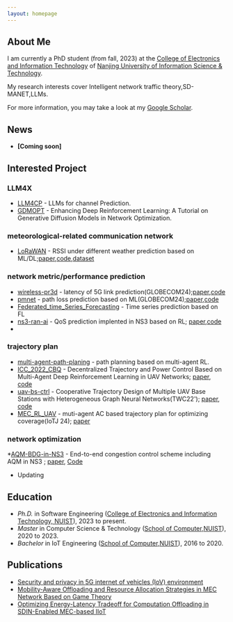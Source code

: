 ```yaml
---
layout: homepage
---
```


## About Me

I am currently a PhD student (from fall, 2023) at the [College of Electronics and Information Technology](https://dxy.nuist.edu.cn/) of [Nanjing University of Information Science & Technology](https://www.nuist.edu.cn/main.htm). 

My research interests cover Intelligent network traffic theory,SD-MANET,LLMs. 

For more information, you may take a look at my [Google Scholar](https://scholar.google.com/citations?user=0MAUpm4AAAAJ&hl=en&oi=ao).



## News

- **[Coming soon]** 





## Interested Project

### LLM4X
* [LLM4CP](https://github.com/liuboxun/LLM4CP) - LLMs for channel Prediction. 
* [GDMOPT](https://github.com/changsenxia/GDMOPT) - Enhancing Deep Reinforcement Learning: A Tutorial on Generative Diffusion Models in Network Optimization.

### meteorological-related communication network
* [LoRaWAN](https://github.com/renata-rojasg/LoRaWAN/) - RSSI under different weather prediction based on ML/DL;[paper](https://www.sciencedirect.com/science/article/pii/S1389128624000902),[code](https://github.com/renata-rojasg/LoRaWAN/),[dataset](https://github.com/emanueleg/lora-rssi)

### network metric/performance prediction
* [wireless-pr3d](https://github.com/samiemostafavi/wireless-pr3d) - latency of 5G link prediction(GLOBECOM24);[paper](https://ieeexplore.ieee.org/abstract/document/10437281),[code](https://github.com/samiemostafavi/wireless-pr3d)
* [pmnet](https://github.com/abman23/pmnet) - path loss prediction based on ML(GLOBECOM24);[paper](https://arxiv.org/abs/2312.03950),[code](https://github.com/abman23/pmnet)
* [Federated_time_Series_Forecasting](https://github.com/vperifan/Federated-Time-Series-Forecasting) - Time series prediction based on FL
* [ns3-ran-ai](https://github.com/signetlabdei/ns3-ran-ai) - QoS prediction implented in NS3 based on RL; [paper](https://ieeexplore.ieee.org/abstract/document/9771590/authors#authors),[code](https://github.com/signetlabdei/ns3-ran-ai)
* 


### trajectory plan
* [multi-agent-path-planing](https://github.com/changsenxia/multi_agent_path_planning) - path planning based on multi-agent RL.
* [ICC_2022_CBQ](https://github.com/chenbq/ICC_2022_CBQ) - Decentralized Trajectory and Power Control Based on Multi-Agent Deep Reinforcement  Learning in UAV Networks; [paper](https://ieeexplore.ieee.org/abstract/document/9838637), [code](https://github.com/chenbq/ICC_2022_CBQ)
* [uav-bs-ctrl](https://github.com/zhangxiaochen95/uav_bs_ctrl) -  Cooperative Trajectory Design of Multiple UAV Base Stations with Heterogeneous Graph Neural Networks(TWC22'); [paper](https://ieeexplore.ieee.org/document/9892688), [code](https://github.com/zhangxiaochen95/uav_bs_ctrl)
* [MEC_RL_UAV](https://github.com/zhuzhongzhi-50/MEC_RL_UAV/tree/test_DT_plus) - muti-agent AC based trajectory plan for optimizing coverage(IoTJ 24); [paper](https://ieeexplore.ieee.org/abstract/document/10458909)



### network optimization
*[AQM-BDG-in-NS3](https://github.com/ChangWu98/AQM-BDG-in-NS3) - End-to-end congestion control scheme including AQM in NS3 ; [paper](https://ieeexplore.ieee.org/abstract/document/10118624), [Code](https://github.com/ChangWu98/AQM-BDG-in-NS3)

* Updating




## Education

* *Ph.D.* in Software Engineering ([College of Electronics and Information Technology, NUIST](https://dxy.nuist.edu.cn/)), 2023 to present.
* *Master* in Computer Science & Technology ([School of Computer,NUIST](https://scs.nuist.edu.cn/main.htm)), 2020 to 2023.
* *Bachelor* in IoT Engineering ([School of Computer,NUIST](https://scs.nuist.edu.cn/main.htm)), 2016 to 2020.

## Publications
* [Security and privacy in 5G internet of vehicles (IoV) environment](chrome-extension://efaidnbmnnnibpcajpcglclefindmkaj/https://www.researchgate.net/profile/Benjamin-Osibo/publication/353807350_Security_and_Privacy_in_5G_Internet_of_Vehicles_IoV_Environment/links/6112cd9f0c2bfa282a372dff/Security-and-Privacy-in-5G-Internet-of-Vehicles-IoV-Environment.pdf)
* [Mobility-Aware Offloading and Resource Allocation Strategies in MEC Network Based on Game Theory](https://onlinelibrary.wiley.com/doi/full/10.1155/2023/5216943)
* [Optimizing Energy-Latency Tradeoff for Computation Offloading in SDIN-Enabled MEC-based IIoT](https://itiis.org/digital-library/38222)

